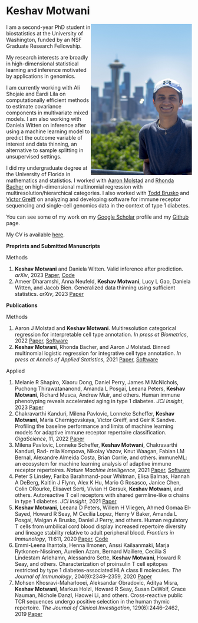 # Keshav Motwani

<img align="right" src="keshav_headshot.jpg" width="273.6" height="410.4" alt="Keshav Motwani headshot">
 

I am a second-year PhD student in biostatistics at the University of Washington, funded by an NSF Graduate Research Fellowship.

My research interests are broadly in high-dimensional statistical learning and inference motivated by applications in genomics.

I am currently working with Ali Shojaie and Eardi Lila on computationally efficient methods to estimate covariance components in multivariate mixed models. I am also working with Daniela Witten on inference after using a machine learning model to predict the outcome variable of interest and data thinning, an alternative to sample splitting in unsupervised settings. 

I did my undergraduate degree at the University of Florida in mathematics and statistics. I worked with [Aaron Molstad](https://ajmolstad.github.io/) and [Rhonda Bacher](https://www.rhondabacher.com/) on high-dimensional multinomial regression with multiresolution/hierarchical categories. I also worked with [Todd Brusko](https://bruskolab.diabetes.ufl.edu/) and [Victor Greiff](https://greifflab.org/) on analyzing and developing software for immune receptor sequencing and single-cell genomics data in the context of type 1 diabetes. 

You can see some of my work on my [Google Scholar](https://scholar.google.com/citations?user=8AhTuSEAAAAJ&hl=en) profile and my [Github](https://github.com/keshav-motwani) page.

My CV is available [here](https://keshav-motwani.github.io/CV.pdf).


**Preprints and Submitted Manuscripts**

Methods
1. **Keshav Motwani** and Daniela Witten. Valid inference after prediction. _arXiv_,
2023 [Paper](https://arxiv.org/abs/2306.13746), [Code](https://github.com/keshav-motwani/PredictionBasedInference)
2. Ameer Dharamshi, Anna Neufeld, **Keshav Motwani**, Lucy L Gao, Daniela Witten,
and Jacob Bien. Generalized data thinning using sufficient statistics. _arXiv_, 2023 [Paper](https://arxiv.org/abs/2303.12931)

**Publications**

Methods
1. Aaron J Molstad and **Keshav Motwani**. Multiresolution categorical regression for
interpretable cell type annotation. _In press at Biometrics_, 2022 [Paper](https://arxiv.org/abs/2208.13857), [Software](https://github.com/ajmolstad/HierMultinom/)
2. **Keshav Motwani**, Rhonda Bacher, and Aaron J Molstad. Binned multinomial logistic regression for integrative cell type annotation. _In press at Annals of Applied Statistics_, 2021 [Paper](https://arxiv.org/abs/2111.12149), [Software](https://github.com/keshav-motwani/IBMR/)

Applied
1. Melanie R Shapiro, Xiaoru Dong, Daniel Perry, James M McNichols, Puchong Thirawatananond, Amanda L Posgai, Leeana Peters, **Keshav Motwani**, Richard Musca, Andrew Muir, and others. Human immune phenotyping reveals accelerated aging in type 1 diabetes. _JCI Insight_, 2023 [Paper](https://insight.jci.org/articles/view/170767)
2. Chakravarthi Kanduri, Milena Pavlovic, Lonneke Scheffer, **Keshav Motwani**, Maria Chernigovskaya, Victor Greiff, and Geir K Sandve. Profiling the baseline performance and limits of machine learning models for adaptive immune receptor repertoire classification. _GigaScience_, 11, 2022 [Paper](https://academic.oup.com/gigascience/article/doi/10.1093/gigascience/giac046/6593147)
3. Milena Pavlovic, Lonneke Scheffer, **Keshav Motwani**, Chakravarthi Kanduri, Rad- mila Kompova, Nikolay Vazov, Knut Waagan, Fabian LM Bernal, Alexandre Almeida Costa, Brian Corrie, and others. immuneML: an ecosystem for machine learning analysis of adaptive immune receptor repertoires. _Nature Machine Intelligence_, 2021 [Paper](https://www.nature.com/articles/s42256-021-00413-z), [Software](https://immuneml.uio.no/)
4. Peter S Linsley, Fariba Barahmand-pour Whitman, Elisa Balmas, Hannah A DeBerg, Kaitlin J Flynn, Alex K Hu, Mario G Rosasco, Janice Chen, Colin ORourke, Elisavet Serti, Vivian H Gersuk, **Keshav Motwani**, and others. Autoreactive T cell receptors with shared germline-like α chains in type 1 diabetes. _JCI Insight_, 2021 [Paper](https://insight.jci.org/articles/view/151349/)
5. **Keshav Motwani**, Leeana D Peters, Willem H Vliegen, Ahmed Gomaa El-Sayed, Howard R Seay, M Cecilia Lopez, Henry V Baker, Amanda L Posgai, Maigan A Brusko, Daniel J Perry, and others. Human regulatory T cells from umbilical cord blood display increased repertoire diversity and lineage stability relative to adult peripheral blood. _Frontiers in Immunology_, 11:611, 2020 [Paper](https://www.frontiersin.org/articles/10.3389/fimmu.2020.00611/full), [Code](https://github.com/keshav-motwani/tregPaper)
6. Emmi-Leena Ihantola, Henna Ilmonen, Anssi Kailaanmaki, Marja Rytkonen-Nissinen, Aurelien Azam, Bernard Maillere, Cecilia S Lindestam Arlehamn, Alessandro Sette, **Keshav Motwani**, Howard R Seay, and others. Characterization of proinsulin T cell epitopes restricted by type 1 diabetes–associated HLA class II molecules. _The Journal of Immunology_, 204(9):2349–2359, 2020 [Paper](https://journals.aai.org/jimmunol/article/204/9/2349/107608/Characterization-of-Proinsulin-T-Cell-Epitopes)
7. Mohsen Khosravi-Maharlooei, Aleksandar Obradovic, Aditya Misra, **Keshav Motwani**, Markus Holzl, Howard R Seay, Susan DeWolf, Grace Nauman, Nichole Danzl, Haowei Li, and others. Cross-reactive public TCR sequences undergo positive selection in the human thymic repertoire. _The Journal of Clinical Investigation_, 129(6):2446–2462, 2019 [Paper](https://www.jci.org/articles/view/124358)
